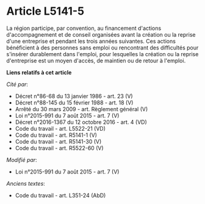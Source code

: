 # Article L5141-5

La région participe, par convention,  au financement d'actions d'accompagnement et de conseil organisées avant la création ou
la reprise d'une entreprise et pendant les trois années suivantes. Ces actions bénéficient  à des personnes sans emploi ou
rencontrant des difficultés pour s'insérer durablement dans l'emploi, pour lesquelles la création ou la reprise d'entreprise
est un moyen d'accès, de maintien ou de retour à l'emploi.

**Liens relatifs à cet article**

_Cité par_:

  - Décret n°86-68 du 13 janvier 1986 - art. 23 (V)
  - Décret n°88-145 du 15 février 1988 - art. 18 (V)
  - Arrêté du 30 mars 2009 - art. Règlement général (V)
  - Loi n°2015-991 du 7 août 2015 - art. 7 (V)
  - Décret n°2016-1367 du 12 octobre 2016 - art. 4 (VD)
  - Code du travail - art. L5522-21 (VD)
  - Code du travail - art. R5141-1 (V)
  - Code du travail - art. R5141-30 (V)
  - Code du travail - art. R5522-60 (V)

_Modifié par_:

  - Loi n°2015-991 du 7 août 2015 - art. 7 (V)

_Anciens textes_:

  - Code du travail - art. L351-24 (AbD)
